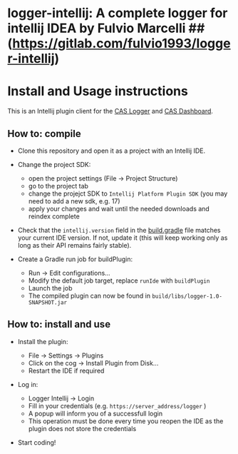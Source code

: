 # logger-intellij: A complete logger for intellij IDEA by Fulvio Marcelli ##(https://gitlab.com/fulvio1993/logger-intellij)

# Install and Usage instructions

This is an Intellij plugin client for the [CAS Logger](https://github.com/elPeroN/logger-backend)
 and [CAS Dashboard](https://github.com/elPeroN/CAS-dashboard).

## How to: compile

 - Clone this repository and open it as a project with an Intellij IDE.

 - Change the project SDK:
   - open the project settings (File -> Project Structure)
   - go to the project tab
   - change the projejct SDK to `Intellij Platform Plugin SDK` (you may need to add a new sdk, e.g. 17)
   - apply your changes and wait until the needed downloads and reindex complete

 - Check that the `intellij.version` field in the [build.gradle](build.gradle) file matches your
   current IDE version. If not, update it (this will keep working only as long as their API
   remains fairly stable).

 - Create a Gradle run job for buildPlugin:
   - Run -> Edit configurations...
   - Modify the default job target, replace `runIde` with `buildPlugin`
   - Launch the job
   - The compiled plugin can now be found in `build/libs/logger-1.0-SNAPSHOT.jar`

## How to: install and use
 
 - Install the plugin:
   - File -> Settings -> Plugins
   - Click on the cog -> Install Plugin from Disk...
   - Restart the IDE if required

 - Log in:
   - Logger Intellij -> Login
   - Fill in your credentials (e.g. `https://server_address/logger` )
   - A popup will inform you of a successfull login
   - This operation must be done every time you reopen the IDE as the plugin does not store the 
     credentials 
   
 - Start coding!
